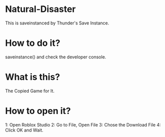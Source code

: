# Natural-Disaster

This is saveinstanced by Thunder's Save Instance.

# How to do it?

saveinstance() and check the developer console.

# What is this?

The Copied Game for It.

# How to open it?

1: Open Roblox Studio
2: Go to File, Open File
3: Chose the Download File
4: Click OK and Wait.
